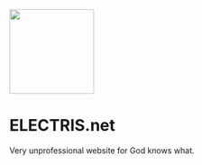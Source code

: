 <img src=".github/Assets/ELECTRIS.png" width=150>

# ELECTRIS.net

Very unprofessional website for God knows what.